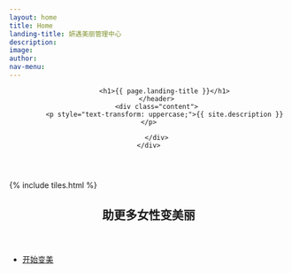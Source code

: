 ```yaml
---
layout: home
title: Home
landing-title: 妍遇美丽管理中心
description: 
image: 
author: 
nav-menu: 
---
```


<!-- Banner -->
<section id="banner" class="major">
	<div class="inner">
		<header class="major">
		        
			<h1>{{ page.landing-title }}</h1>
		</header>
		<div class="content">
			<p style="text-transform: uppercase;">{{ site.description }}</p>
			
		</div>
	</div>
</section>

<!-- Main -->
<div id="main">

<!-- One -->
{% include tiles.html %}

<!-- Two -->
<section id="two">
	<div class="inner">
		<header class="major">
			<h2>助更多女性变美丽</h2>
		</header>
		<p></p>
		<ul class="actions">
			<li><a href="landing.html" class="button next">开始变美</a></li>
		</ul>
	</div>
</section>

</div>

